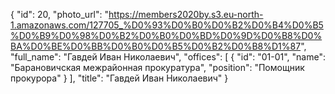 {
    "id": 20,
    "photo_url": "https://members2020by.s3.eu-north-1.amazonaws.com/127705_%D0%93%D0%B0%D0%B2%D0%B4%D0%B5%D0%B9%D0%98%D0%B2%D0%B0%D0%BD%D0%9D%D0%B8%D0%BA%D0%BE%D0%BB%D0%B0%D0%B5%D0%B2%D0%B8%D1%87",
    "full_name": "Гавдей Иван Николаевич",
    "offices": [
        {
            "id": "01-01",
            "name": "Барановичская межрайонная прокуратура",
            "position": "Помощник прокурора"
        }
    ],
    "title": "Гавдей Иван Николаевич"
}